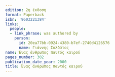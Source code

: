```yaml
---
edition: 2η έκδοση
format: Paperback
isbn: '9603221384'
links:
  people:
  - link_phrase: was authored by
    person:
      id: 20ea77bb-0924-4380-b7ef-2740d4126576
      name: Γιάννης Σολδάτος
name: Ένας άνθρωπος παντός καιρού
pages_number: 302
publication_date_year: 2000
title: Ένας άνθρωπος παντός καιρού
---
```



